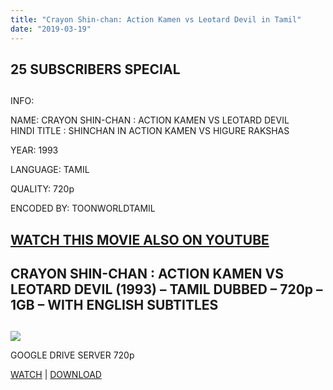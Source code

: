 ```yaml
---
title: "Crayon Shin-chan: Action Kamen vs Leotard Devil in Tamil"
date: "2019-03-19"
---
```


## 25 SUBSCRIBERS SPECIAL

## 

INFO:

NAME: CRAYON SHIN-CHAN : ACTION KAMEN VS LEOTARD DEVIL  
HINDI TITLE : SHINCHAN IN ACTION KAMEN VS HIGURE RAKSHAS

YEAR: 1993

LANGUAGE: TAMIL 

QUALITY: 720p

ENCODED BY: TOONWORLDTAMIL

## [WATCH THIS MOVIE ALSO ON YOUTUBE](https://www.youtube.com/watch?v=ti0JpIoWQTI)

## CRAYON SHIN-CHAN : ACTION KAMEN VS LEOTARD DEVIL (1993) – TAMIL DUBBED – 720p – 1GB – WITH ENGLISH SUBTITLES

## 

[![](https://3.bp.blogspot.com/-BuZHAPz1PSg/XGwmnT2FM4I/AAAAAAAAA-k/42UXVJMuypQw0RMuJheev3RhO3XmHydPACLcBGAs/s320/1993.jpg)](https://3.bp.blogspot.com/-BuZHAPz1PSg/XGwmnT2FM4I/AAAAAAAAA-k/42UXVJMuypQw0RMuJheev3RhO3XmHydPACLcBGAs/s1600/1993.jpg)

GOOGLE DRIVE SERVER 720p

[WATCH](https://clk.ink/g8tqSe) | [DOWNLOAD](https://clk.ink/g8tqSe)
